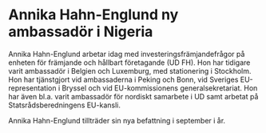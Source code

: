 # Annika Hahn-Englund ny ambassadör i Nigeria

Annika Hahn-Englund arbetar idag med investeringsfrämjandefrågor på enheten för främjande och hållbart företagande (UD FH). Hon har tidigare varit ambassadör i Belgien och Luxemburg, med stationering i Stockholm. Hon har tjänstgjort vid ambassaderna i Peking och Bonn, vid Sveriges EU-representation i Bryssel och vid EU-kommissionens generalsekretariat. Hon har även bl.a. varit ambassadör för nordiskt samarbete i UD samt arbetat på Statsrådsberedningens EU-kansli.

Annika Hahn-Englund tillträder sin nya befattning i september i år.
